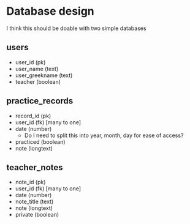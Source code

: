# Database design

I think this should be doable with two simple databases

## users

* user_id (pk)
* user_name (text)
* user_greekname (text)
* teacher (boolean)

## practice_records

* record_id (pk)
* user_id (fk) [many to one]
* date (number) 
  * Do I need to split this into year, month, day for ease of access?
* practiced (boolean)
* note (longtext)

## teacher_notes

* note_id (pk)
* user_id (fk) [many to one]
* date (number)
* note_title (text)
* note (longtext)
* private (boolean)
